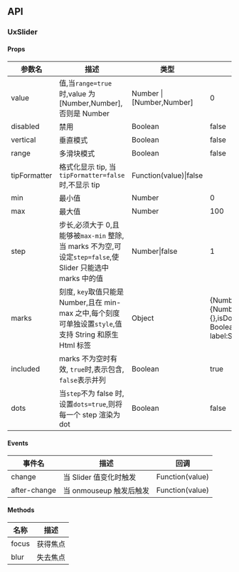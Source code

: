 ## API

### UxSlider

#### Props

| 参数名       | 描述                                                                                                      | 类型                      | 默认                                                              |
| ------------ | --------------------------------------------------------------------------------------------------------- | ------------------------- | ----------------------------------------------------------------- |
| value        | 值,当`range=true`时,value 为[Number,Number],否则是 Number                                                 | Number \| [Number,Number] | 0                                                                 |
| disabled     | 禁用                                                                                                      | Boolean                   | false                                                             |
| vertical     | 垂直模式                                                                                                  | Boolean                   | false                                                             |
| range        | 多滑块模式                                                                                                | Boolean                   | false                                                             |
| tipFormatter | 格式化显示 tip, 当`tipFormatter=false`时,不显示 tip                                                       | Function(value)\|false    |                                                                   |
| min          | 最小值                                                                                                    | Number                    | 0                                                                 |
| max          | 最大值                                                                                                    | Number                    | 100                                                               |
| step         | 步长,必须大于 0,且能够被`max-min` 整除,当 marks 不为空,可设定`step=false`,使 Slider 只能选中 marks 中的值 | Number\|false             | 1                                                                 |
| marks        | 刻度, `key`取值只能是 Number,且在 min-max 之中,每个刻度可单独设置`style`,值支持 String 和原生 Html 标签   | Object                    | {Number:String}\|{Number:{style:{},isDot: Boolean, label:String}} |
| included     | marks 不为空时有效, `true`时,表示包含, `false`表示并列                                                    | Boolean                   | true                                                              |
| dots         | 当`step`不为 false 时,设置`dots=true`,则将每一个 step 渲染为 dot                                          | Boolean                   | false                                                             |

#### Events

| 事件名       | 描述                    | 回调            |
| ------------ | ----------------------- | --------------- |
| change       | 当 Slider 值变化时触发  | Function(value) |
| after-change | 当 onmouseup 触发后触发 | Function(value) |

#### Methods

| 名称  | 描述     |
| ----- | -------- |
| focus | 获得焦点 |
| blur  | 失去焦点 |
